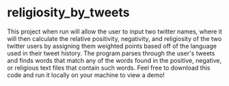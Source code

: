 # religiosity_by_tweets
This project when run will allow the user to input two twitter names, where it will then calculate the relative positivity, negativity, and religiosity of the two twitter users by assigning them weighted points based off of the language used in their tweet history. The program parses through the user's tweets and finds words that match any of the words found in the positive, negative, or religious text files that contain such words. Feel free to download this code and run it locally on your machine to view a demo!
